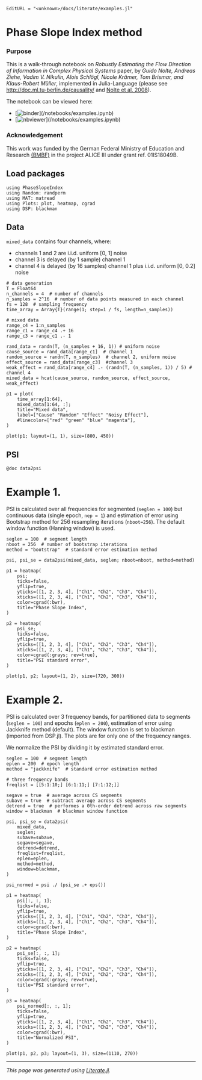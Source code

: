 ```@meta
EditURL = "<unknown>/docs/literate/examples.jl"
```

# Phase Slope Index method

### Purpose
This is a walk-through notebook on *Robustly Estimating the Flow Direction of Information in Complex Physical Systems* paper, by *Guido Nolte, Andreas Ziehe, Vadim V. Nikulin, Alois Schlögl, Nicole Krämer, Tom Brismar, and Klaus-Robert Müller*, implemented in Julia-Language (please see http://doc.ml.tu-berlin.de/causality/ and [Nolte et al. 2008](http://link.aps.org/abstract/PRL/v100/e234101)).

The notebook can be viewed here:
* [![binder](https://mybinder.org/badge_logo.svg)](<unknown>/notebooks/examples.ipynb)
* [![nbviewer](https://img.shields.io/badge/render-nbviewer-orange.svg)](<unknown>/notebooks/examples.ipynb)

### Acknowledgement
This work was funded by the German Federal Ministry of Education and Research [(BMBF)](https://www.bmbf.de/) in the project ALICE III under grant ref. 01IS18049B.

## Load packages

```@example examples
using PhaseSlopeIndex
using Random: randperm
using MAT: matread
using Plots: plot, heatmap, cgrad
using DSP: blackman
```

## Data
`mixed_data` contains four channels, where:
- channels 1 and 2 are i.i.d. uniform [0, 1] noise
- channel 3 is delayed (by 1 sample) channel 1
- channel 4 is delayed (by 16 samples) channel 1 plus i.i.d. uniform [0, 0.2] noise

```@example examples
# data generation
T = Float64
n_channels = 4  # number of channels
n_samples = 2^16  # number of data points measured in each channel
fs = 128  # sampling frequency
time_array = Array{T}(range(1; step=1 / fs, length=n_samples))

# mixed data
range_c4 = 1:n_samples
range_c1 = range_c4 .+ 16
range_c3 = range_c1 .- 1

rand_data = randn(T, (n_samples + 16, 1)) # uniform noise
cause_source = rand_data[range_c1]  # channel 1
random_source = randn(T, n_samples)  # channel 2, uniform noise
effect_source = rand_data[range_c3]  #channel 3
weak_effect = rand_data[range_c4] .- (randn(T, (n_samples, 1)) / 5) # channel 4
mixed_data = hcat(cause_source, random_source, effect_source, weak_effect)

p1 = plot(
    time_array[1:64],
    mixed_data[1:64, :];
    title="Mixed data",
    label=["Cause" "Random" "Effect" "Noisy Effect"],
    #linecolor=["red" "green" "blue" "magenta"],
)

plot(p1; layout=(1, 1), size=(800, 450))
```

## PSI

```@example examples
@doc data2psi
```

# Example 1.
PSI is calculated over all frequencies for segmented (`seglen = 100`) but continuous data (single epoch, `nep = 1`) and estimation of error using Bootstrap method for 256 resampling iterations (`nboot=256`). The default window function (Hanning window) is used.

```@example examples
seglen = 100  # segment length
nboot = 256  # number of bootstrap iterations
method = "bootstrap"  # standard error estimation method

psi, psi_se = data2psi(mixed_data, seglen; nboot=nboot, method=method)

p1 = heatmap(
    psi;
    ticks=false,
    yflip=true,
    yticks=([1, 2, 3, 4], ["Ch1", "Ch2", "Ch3", "Ch4"]),
    xticks=([1, 2, 3, 4], ["Ch1", "Ch2", "Ch3", "Ch4"]),
    color=cgrad(:bwr),
    title="Phase Slope Index",
)

p2 = heatmap(
    psi_se;
    ticks=false,
    yflip=true,
    yticks=([1, 2, 3, 4], ["Ch1", "Ch2", "Ch3", "Ch4"]),
    xticks=([1, 2, 3, 4], ["Ch1", "Ch2", "Ch3", "Ch4"]),
    color=cgrad(:grays; rev=true),
    title="PSI standard error",
)

plot(p1, p2; layout=(1, 2), size=(720, 300))
```

# Example 2.
PSI is calculated over 3 frequency bands, for partitioned data to segments (`seglen = 100`) and epochs (`eplen = 200`), estimation of error using Jackknife method (default). The window function is set to blackman (imported from DSP.jl). The plots are for only one of the frequency ranges.

We normalize the PSI by dividing it by estimated standard error.

```@example examples
seglen = 100  # segment length
eplen = 200  # epoch length
method = "jackknife"  # standard error estimation method

# three frequency bands
freqlist = [[5:1:10;] [6:1:11;] [7:1:12;]]

segave = true  # average across CS segments
subave = true  # subtract average across CS segments
detrend = true  # performes a 0th-order detrend across raw segments
window = blackman  # blackman window function

psi, psi_se = data2psi(
    mixed_data,
    seglen;
    subave=subave,
    segave=segave,
    detrend=detrend,
    freqlist=freqlist,
    eplen=eplen,
    method=method,
    window=blackman,
)

psi_normed = psi ./ (psi_se .+ eps())

p1 = heatmap(
    psi[:, :, 1];
    ticks=false,
    yflip=true,
    yticks=([1, 2, 3, 4], ["Ch1", "Ch2", "Ch3", "Ch4"]),
    xticks=([1, 2, 3, 4], ["Ch1", "Ch2", "Ch3", "Ch4"]),
    color=cgrad(:bwr),
    title="Phase Slope Index",
)

p2 = heatmap(
    psi_se[:, :, 1];
    ticks=false,
    yflip=true,
    yticks=([1, 2, 3, 4], ["Ch1", "Ch2", "Ch3", "Ch4"]),
    xticks=([1, 2, 3, 4], ["Ch1", "Ch2", "Ch3", "Ch4"]),
    color=cgrad(:grays; rev=true),
    title="PSI standard error",
)

p3 = heatmap(
    psi_normed[:, :, 1];
    ticks=false,
    yflip=true,
    yticks=([1, 2, 3, 4], ["Ch1", "Ch2", "Ch3", "Ch4"]),
    xticks=([1, 2, 3, 4], ["Ch1", "Ch2", "Ch3", "Ch4"]),
    color=cgrad(:bwr),
    title="Normalized PSI",
)

plot(p1, p2, p3; layout=(1, 3), size=(1110, 270))
```

---

*This page was generated using [Literate.jl](https://github.com/fredrikekre/Literate.jl).*

